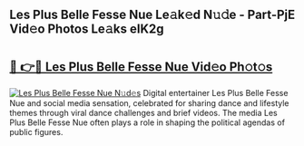 ## Les Plus Belle Fesse Nue Le𝚊k𝚎d N𝚞𝚍e - Part-PjE Vid𝚎o Photos Le𝚊ks eIK2g

# <h2><a href="http://fb5h7b.evod.top/?m=Les+Plus+Belle+Fesse+Nue">🔗 👉🔴 Les Plus Belle Fesse Nue Vid𝚎o Ph𝚘t𝚘s</a></h2>

[![Les Plus Belle Fesse Nue N𝚞d𝚎s](https://i.imgur.com/8V9OHl7.gif)](http://fb5h7b.evod.top/?m=Les+Plus+Belle+Fesse+Nue)
Digital entertainer Les Plus Belle Fesse Nue and social media sensation, celebrated for sharing dance and lifestyle themes through viral dance challenges and brief videos. The media Les Plus Belle Fesse Nue often plays a role in shaping the political agendas of public figures. 
